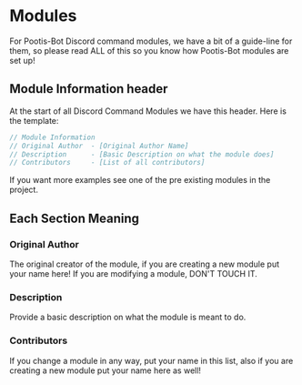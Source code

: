﻿# Modules

For Pootis-Bot Discord command modules, we have a bit of a guide-line for them, so please read ALL of this so you know how Pootis-Bot modules are set up!

## Module Information header

At the start of all Discord Command Modules we have this header. Here is the template:

```csharp
// Module Information
// Original Author  - [Original Author Name]
// Description      - [Basic Description on what the module does]
// Contributors     - [List of all contributors]
```

If you want more examples see one of the pre existing modules in the project.

## Each Section Meaning

### Original Author

The original creator of the module, if you are creating a new module put your name here! If you are modifying a module, DON'T TOUCH IT.

### Description

Provide a basic description on what the module is meant to do.

### Contributors

If you change a module in any way, put your name in this list, also if you are creating a new module put your name here as well!

